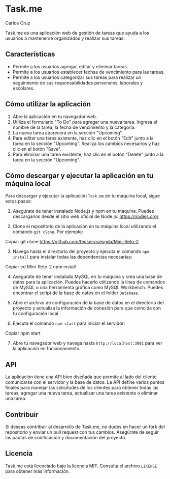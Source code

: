 # Task.me
Carlos Cruz

Task.me es una aplicación web de gestión de tareas que ayuda a los usuarios a mantenerse organizados y realizar sus tareas.

## Características

- Permite a los usuarios agregar, editar y eliminar tareas.
- Permite a los usuarios establecer fechas de vencimiento para las tareas.
- Permite a los usuarios categorizar sus tareas para realizar un seguimiento de sus responsabilidades personales, laborales y escolares.

## Cómo utilizar la aplicación

1. Abre la aplicación en tu navegador web.
2. Utiliza el formulario "To Do" para agregar una nueva tarea. Ingresa el nombre de la tarea, la fecha de vencimiento y la categoría.
3. La nueva tarea aparecerá en la sección "Upcoming".
4. Para editar una tarea existente, haz clic en el botón "Edit" junto a la tarea en la sección "Upcoming". Realiza los cambios necesarios y haz clic en el botón "Save".
5. Para eliminar una tarea existente, haz clic en el botón "Delete" junto a la tarea en la sección "Upcoming".

## Cómo descargar y ejecutar la aplicación en tu máquina local

Para descargar y ejecutar la aplicación `Task.me` en tu máquina local, sigue estos pasos:

1. Asegúrate de tener instalado Node.js y npm en tu máquina. Puedes descargarlos desde el sitio web oficial de Node.js: https://nodejs.org/

2. Clona el repositorio de la aplicación en tu máquina local utilizando el comando `git clone`. Por ejemplo:

Copiar
git clone https://github.com/tecservicesgda/Mini-Reto-2


3. Navega hasta el directorio del proyecto y ejecuta el comando `npm install` para instalar todas las dependencias necesarias:

Copiar
cd Mini-Reto-2 npm install


4. Asegúrate de tener instalado MySQL en tu máquina y crea una base de datos para la aplicación. Puedes hacerlo utilizando la línea de comandos de MySQL o una herramienta gráfica como MySQL Workbench. Puedes encontrar el script de la base de datos en el folder `Database`.

5. Abre el archivo de configuración de la base de datos en el directorio del proyecto y actualiza la información de conexión para que coincida con tu configuración local.

6. Ejecuta el comando `npm start` para iniciar el servidor:

Copiar
npm start


7. Abre tu navegador web y navega hasta `http://localhost:3001` para ver la aplicación en funcionamiento.

## API

La aplicación tiene una API bien diseñada que permite al lado del cliente comunicarse con el servidor y la base de datos. La API define varios puntos finales para manejar las solicitudes de los clientes para obtener todas las tareas, agregar una nueva tarea, actualizar una tarea existente o eliminar una tarea.

## Contribuir

Si deseas contribuir al desarrollo de Task.me, no dudes en hacer un fork del repositorio y enviar un pull request con tus cambios. Asegúrate de seguir las pautas de codificación y documentación del proyecto.

## Licencia

Task.me está licenciado bajo la licencia MIT. Consulta el archivo `LICENSE` para obtener más información.
